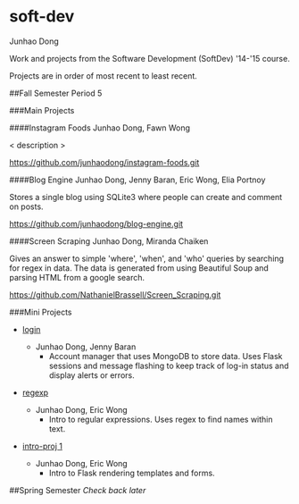 soft-dev
=====
Junhao Dong

Work and projects from the Software Development (SoftDev) '14-'15 course.

Projects are in order of most recent to least recent.

##Fall Semester
Period 5


###Main Projects

####Instagram Foods
Junhao Dong, Fawn Wong

< description >

https://github.com/junhaodong/instagram-foods.git

####Blog Engine
Junhao Dong, Jenny Baran, Eric Wong, Elia Portnoy

Stores a single blog using SQLite3 where people can create and comment on posts.

https://github.com/junhaodong/blog-engine.git

####Screen Scraping
Junhao Dong, Miranda Chaiken

Gives an answer to simple 'where', 'when', and 'who' queries by searching for regex in data. The data is generated from using Beautiful Soup and parsing HTML from a google search.

https://github.com/NathanielBrassell/Screen_Scraping.git


###Mini Projects

- [login](https://github.com/jybaran/mongo-lassi)
  - Junhao Dong, Jenny Baran
    - Account manager that uses MongoDB to store data. Uses Flask sessions and message flashing to keep track of log-in status and display alerts or errors.
    
- [regexp](https://github.com/stuycs-softdev/submissions/tree/master/5/regexp/ericwong_junhao)
  - Junhao Dong, Eric Wong
    - Intro to regular expressions. Uses regex to find names within text.
    
- [intro-proj 1](https://github.com/stuycs-softdev/submissions/tree/master/5/intro-proj1/junhao_ericwong)
  - Junhao Dong, Eric Wong
    - Intro to Flask rendering templates and forms.



##Spring Semester
_Check back later_
